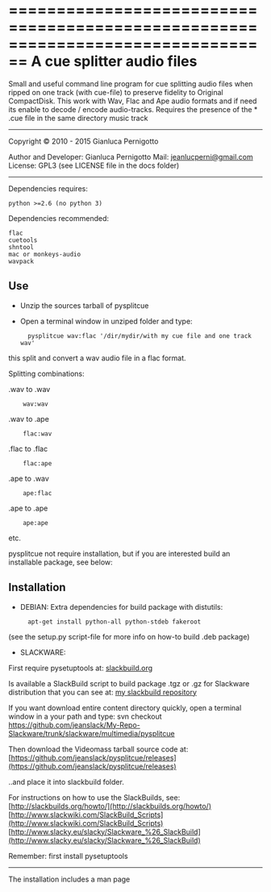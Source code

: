 ================================================================================ 
A cue splitter audio files
================================================================================ 

Small and useful command line program for cue splitting audio files 
when ripped on one track (with cue-file) to preserve fidelity to
Original CompactDisk.
This work with Wav, Flac and Ape audio formats and if need its enable 
to decode / encode audio-tracks.
Requires the presence of the * .cue file in the same directory music track

--------------------------------------------------------------------------------

Copyright © 2010 - 2015 Gianluca Pernigotto 
 
  Author and Developer: Gianluca Pernigotto 
  Mail: <jeanlucperni@gmail.com>
  License: GPL3 (see LICENSE file in the docs folder)

--------------------------------------------------------------------------------

Dependencies requires:

	python >=2.6 (no python 3)
	
Dependencies recommended:

	flac
	cuetools
	shntool
	mac or monkeys-audio
	wavpack
	
Use
-------

- Unzip the sources tarball of pysplitcue
- Open a terminal window in unziped folder and type:

		pysplitcue wav:flac '/dir/mydir/with my cue file and one track wav'

this split and convert a wav audio file in a flac format.

Splitting combinations:

.wav to .wav

		wav:wav

.wav to .ape  

		flac:wav

.flac to .flac

		flac:ape

.ape to .wav

		ape:flac

.ape to .ape

		ape:ape

etc.

pysplitcue not require installation, but if you are interested build an 
installable package, see below:

Installation
-------

* DEBIAN:
Extra dependencies for build package with distutils:

		apt-get install python-all python-stdeb fakeroot
			
(see the setup.py script-file for more info on how-to build .deb package)
			
* SLACKWARE:

First require pysetuptools at: [slackbuild.org](http://slackbuilds.org/repository/14.1/python/pysetuptools/)
				
Is available a SlackBuild script to build package .tgz or .gz for Slackware 
distribution that you can see at:
[my slackbuild repository](https://github.com/jeanslack/My-Repo-Slackware/tree/master/slackware/multimedia/pysplitcue)
				
If you want download entire content directory quickly, open a terminal window in a your path and type:
	svn checkout https://github.com/jeanslack/My-Repo-Slackware/trunk/slackware/multimedia/pysplitcue
				
Then download the Videomass tarball source code at:
[https://github.com/jeanslack/pysplitcue/releases](https://github.com/jeanslack/pysplitcue/releases)

..and place it into slackbuild folder.
				
For instructions on how to use the SlackBuilds, see:
[http://slackbuilds.org/howto/](http://slackbuilds.org/howto/)
[http://www.slackwiki.com/SlackBuild_Scripts](http://www.slackwiki.com/SlackBuild_Scripts)
[http://www.slacky.eu/slacky/Slackware_%26_SlackBuild](http://www.slacky.eu/slacky/Slackware_%26_SlackBuild)

Remember: first install pysetuptools

--------------------------------------------------------------------------------
The installation includes a man page
